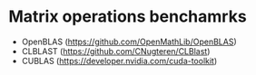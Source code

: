 # Matrix operations benchamrks

* OpenBLAS
  (https://github.com/OpenMathLib/OpenBLAS)
* CLBLAST
  (https://github.com/CNugteren/CLBlast)
* CUBLAS
  (https://developer.nvidia.com/cuda-toolkit)


